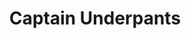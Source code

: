 ---
pid: CH37
title: Captain Underpants
location_transcription: Theodore St.
zipcode: '19143'
outside_phl: 
neighborhood: University City
age: '12'
age_range: 6-13
instagram: 
image_file_name: CH_37.jpg
proposal_transcription: 
topic: Figure,Pop Culture
topic_summary: 0, 0
type: Other No Form
keywords_other: 
credit: Luel Solomon
image_labels: Captain Underpants
twitter: 
facebook: 
permalink: "/monuments/ch37/"
layout: item-page
---